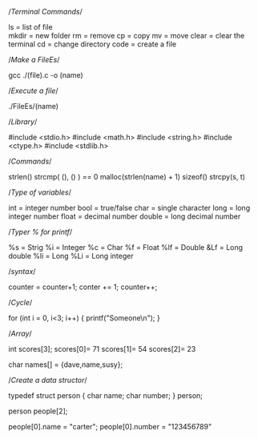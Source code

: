 /*Terminal Commands*/                                            

ls      =   list of file                                                  
mkdir   =   new folder
rm      =   remove
cp      =   copy
mv      =   move
clear   =   clear the terminal
cd      =   change directory
code    =   create a file

/*Make a FileEs*/

gcc ./(file).c -o (name)

/*Execute a file*/

./FileEs/(name)

/*Library*/

#include <stdio.h>
#include <math.h>
#include <string.h>
#include <ctype.h>
#include <stdlib.h> 

/*Commands*/

strlen()
strcmp( (), () ) == 0 
malloc(strlen(name) + 1)
sizeof()
strcpy(s, t)



/*Type of variables*/

int     =   integer number
bool    =   true/false
char    =   single character
long    =   long integer number
float   =   decimal number
double  =   long decimal number

/*Typer % for printf*/

%s   =      Strig
%i   =      Integer
%c   =      Char
%f   =      Float
%lf  =      Double
&Lf  =      Long double
%li  =      Long
%Li  =      Long integer

/*syntax*/

counter = counter+1;
conter += 1;
counter++;

/*Cycle*/

for (int i = 0, i<3; i++) 
{
    printf("Someone\n");
}

/*Array*/

int scores[3];
scores[0]= 71
scores[1]= 54
scores[2]= 23

char names[] = {dave,name,susy};

/*Create a data structor*/

typedef struct person
{
    char name;
    char number;
}
person;

person people[2];

people[0].name = "carter";
people[0].number = "123456789"
